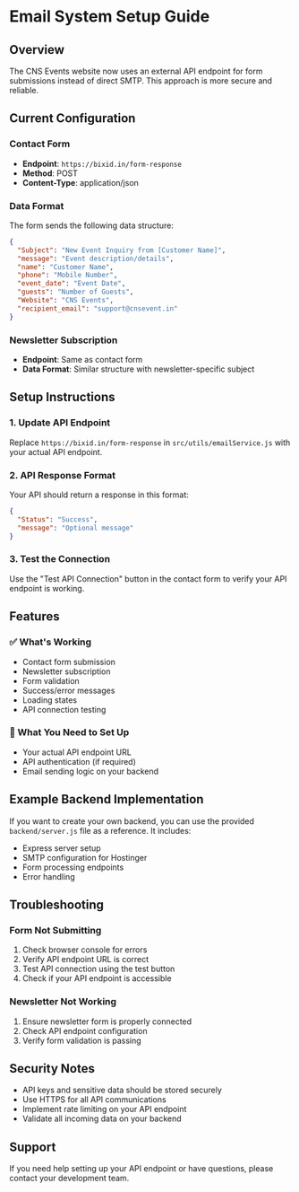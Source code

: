 # Email System Setup Guide

## Overview
The CNS Events website now uses an external API endpoint for form submissions instead of direct SMTP. This approach is more secure and reliable.

## Current Configuration

### Contact Form
- **Endpoint**: `https://bixid.in/form-response`
- **Method**: POST
- **Content-Type**: application/json

### Data Format
The form sends the following data structure:
```json
{
  "Subject": "New Event Inquiry from [Customer Name]",
  "message": "Event description/details",
  "name": "Customer Name",
  "phone": "Mobile Number",
  "event_date": "Event Date",
  "guests": "Number of Guests",
  "Website": "CNS Events",
  "recipient_email": "support@cnsevent.in"
}
```

### Newsletter Subscription
- **Endpoint**: Same as contact form
- **Data Format**: Similar structure with newsletter-specific subject

## Setup Instructions

### 1. Update API Endpoint
Replace `https://bixid.in/form-response` in `src/utils/emailService.js` with your actual API endpoint.

### 2. API Response Format
Your API should return a response in this format:
```json
{
  "Status": "Success",
  "message": "Optional message"
}
```

### 3. Test the Connection
Use the "Test API Connection" button in the contact form to verify your API endpoint is working.

## Features

### ✅ What's Working
- Contact form submission
- Newsletter subscription
- Form validation
- Success/error messages
- Loading states
- API connection testing

### 🔧 What You Need to Set Up
- Your actual API endpoint URL
- API authentication (if required)
- Email sending logic on your backend

## Example Backend Implementation

If you want to create your own backend, you can use the provided `backend/server.js` file as a reference. It includes:
- Express server setup
- SMTP configuration for Hostinger
- Form processing endpoints
- Error handling

## Troubleshooting

### Form Not Submitting
1. Check browser console for errors
2. Verify API endpoint URL is correct
3. Test API connection using the test button
4. Check if your API endpoint is accessible

### Newsletter Not Working
1. Ensure newsletter form is properly connected
2. Check API endpoint configuration
3. Verify form validation is passing

## Security Notes
- API keys and sensitive data should be stored securely
- Use HTTPS for all API communications
- Implement rate limiting on your API endpoint
- Validate all incoming data on your backend

## Support
If you need help setting up your API endpoint or have questions, please contact your development team.
